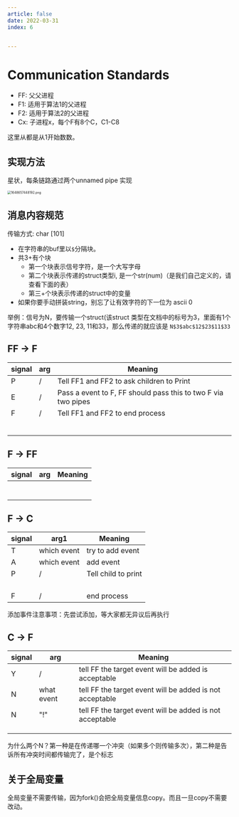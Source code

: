 ```yaml
---
article: false
date: 2022-03-31
index: 6


---
```


# Communication Standards

- FF: 父父进程
- F1: 适用于算法1的父进程
- F2: 适用于算法2的父进程
- Cx: 子进程x，每个F有8个C，C1-C8

这里从都是从1开始数数。

## 实现方法

星状，每条链路通过两个unnamed pipe 实现

<img src="https://pic.hanjiaming.com.cn/2022/03/31/78fde2568af7d.png" alt="1648657448192.png" style="zoom:50%;" />

## 消息内容规范

传输方式: char [101]

- 在字符串的buf里以`$`分隔块。
- 共3+有个块
  - 第一个块表示信号字符，是一个大写字母
  - 第二个块表示传递的struct类型i, 是一个str(num)（是我们自己定义的，请查看下面的表）
  - 第三+个块表示传递的struct中的变量
- 如果你要手动拼装string，别忘了让有效字符的下一位为 ascii 0

举例：信号为N，要传输一个struct(该struct 类型在文档中的标号为3，里面有1个字符串abc和4个数字12, 23, 11和33，那么传递的就应该是 `N$3$abc$12$23$11$33`

## FF -> F

| signal | arg  | Meaning                                                      |
| ------ | ---- | ------------------------------------------------------------ |
| P      | /    | Tell FF1 and FF2 to ask children to Print                    |
| E      | /    | Pass a event to F, FF should pass this to two F via two pipes |
| F      | /    | Tell FF1 and FF2 to end process                              |
|        |      |                                                              |
|        |      |                                                              |
|        |      |                                                              |
|        |      |                                                              |
|        |      |                                                              |
|        |      |                                                              |

## F -> FF

| signal | arg  | Meaning |
| ------ | ---- | ------- |
|        |      |         |
|        |      |         |
|        |      |         |
|        |      |         |
|        |      |         |
|        |      |         |
|        |      |         |

## F -> C

| signal | arg1        | Meaning             |
| ------ | ----------- | ------------------- |
| T      | which event | try to add event    |
| A      | which event | add event           |
| P      | /           | Tell child to print |
|        |             |                     |
|        |             |                     |
|        |             |                     |
|        |             |                     |
| F      | /           | end process         |

添加事件注意事项：先尝试添加，等大家都无异议后再执行

## C -> F

| signal | arg        | Meaning                                                   |
| ------ | ---------- | --------------------------------------------------------- |
| Y      | /          | tell FF the target event will be added is acceptable      |
| N      | what event | tell FF the target event will be added is  not acceptable |
| N      | "!"        | tell FF the target event will be added is  not acceptable |
|        |            |                                                           |
|        |            |                                                           |
|        |            |                                                           |

为什么两个N？第一种是在传递哪一个冲突（如果多个则传输多次），第二种是告诉所有冲突时间都传输完了，是个标志

## 关于全局变量

全局变量不需要传输，因为fork()会把全局变量信息copy。而且一旦copy不需要改动。